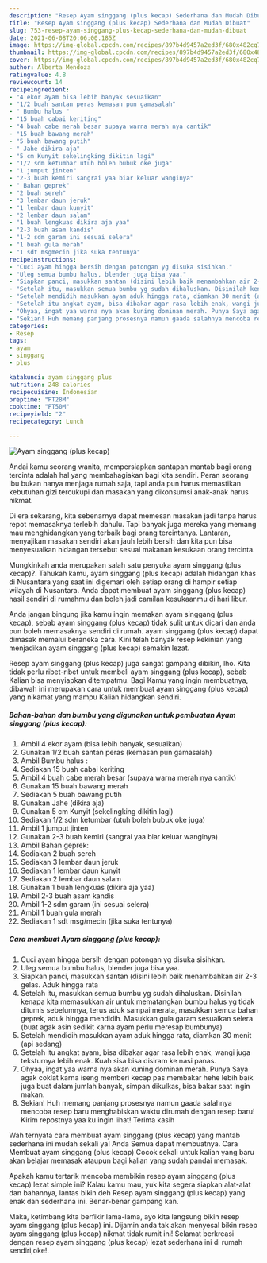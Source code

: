 ```yaml
---
description: "Resep Ayam singgang (plus kecap) Sederhana dan Mudah Dibuat"
title: "Resep Ayam singgang (plus kecap) Sederhana dan Mudah Dibuat"
slug: 753-resep-ayam-singgang-plus-kecap-sederhana-dan-mudah-dibuat
date: 2021-06-08T20:06:00.185Z
image: https://img-global.cpcdn.com/recipes/897b4d9457a2ed3f/680x482cq70/ayam-singgang-plus-kecap-foto-resep-utama.jpg
thumbnail: https://img-global.cpcdn.com/recipes/897b4d9457a2ed3f/680x482cq70/ayam-singgang-plus-kecap-foto-resep-utama.jpg
cover: https://img-global.cpcdn.com/recipes/897b4d9457a2ed3f/680x482cq70/ayam-singgang-plus-kecap-foto-resep-utama.jpg
author: Alberta Mendoza
ratingvalue: 4.8
reviewcount: 14
recipeingredient:
- "4 ekor ayam bisa lebih banyak sesuaikan"
- "1/2 buah santan peras kemasan pun gamasalah"
- " Bumbu halus "
- "15 buah cabai keriting"
- "4 buah cabe merah besar supaya warna merah nya cantik"
- "15 buah bawang merah"
- "5 buah bawang putih"
- " Jahe dikira aja"
- "5 cm Kunyit sekelingking dikitin lagi"
- "1/2 sdm ketumbar utuh boleh bubuk oke juga"
- "1 jumput jinten"
- "2-3 buah kemiri sangrai yaa biar keluar wanginya"
- " Bahan geprek"
- "2 buah sereh"
- "3 lembar daun jeruk"
- "1 lembar daun kunyit"
- "2 lembar daun salam"
- "1 buah lengkuas dikira aja yaa"
- "2-3 buah asam kandis"
- "1-2 sdm garam ini sesuai selera"
- "1 buah gula merah"
- "1 sdt msgmecin jika suka tentunya"
recipeinstructions:
- "Cuci ayam hingga bersih dengan potongan yg disuka sisihkan."
- "Uleg semua bumbu halus, blender juga bisa yaa."
- "Siapkan panci, masukkan santan (disini lebih baik menambahkan air 2-3 gelas. Aduk hingga rata"
- "Setelah itu, masukkan semua bumbu yg sudah dihaluskan. Disinilah kenapa kita memasukkan air untuk mematangkan bumbu halus yg tidak ditumis sebelumnya, terus aduk sampai merata, masukkan semua bahan geprek, aduk hingga mendidih. Masukkan gula garam sesuaikan selera (buat agak asin sedikit karna ayam perlu meresap bumbunya)"
- "Setelah mendidih masukkan ayam aduk hingga rata, diamkan 30 menit (api sedang)"
- "Setelah itu angkat ayam, bisa dibakar agar rasa lebih enak, wangi juga teksturnya lebih enak. Kuah sisa bisa disiram ke nasi panas."
- "Ohyaa, ingat yaa warna nya akan kuning dominan merah. Punya Saya agak coklat karna iseng memberi kecap pas membakar hehe lebih baik juga buat dalam jumlah banyak, simpan dikulkas, bisa bakar saat ingin makan."
- "Sekian! Huh memang panjang prosesnya namun gaada salahnya mencoba resep baru menghabiskan waktu dirumah dengan resep baru! Kirim repostnya yaa ku ingin lihat! Terima kasih"
categories:
- Resep
tags:
- ayam
- singgang
- plus

katakunci: ayam singgang plus 
nutrition: 248 calories
recipecuisine: Indonesian
preptime: "PT28M"
cooktime: "PT50M"
recipeyield: "2"
recipecategory: Lunch

---
```



![Ayam singgang (plus kecap)](https://img-global.cpcdn.com/recipes/897b4d9457a2ed3f/680x482cq70/ayam-singgang-plus-kecap-foto-resep-utama.jpg)

Andai kamu seorang wanita, mempersiapkan santapan mantab bagi orang tercinta adalah hal yang membahagiakan bagi kita sendiri. Peran seorang ibu bukan hanya menjaga rumah saja, tapi anda pun harus memastikan kebutuhan gizi tercukupi dan masakan yang dikonsumsi anak-anak harus nikmat.

Di era  sekarang, kita sebenarnya dapat memesan masakan jadi tanpa harus repot memasaknya terlebih dahulu. Tapi banyak juga mereka yang memang mau menghidangkan yang terbaik bagi orang tercintanya. Lantaran, menyajikan masakan sendiri akan jauh lebih bersih dan kita pun bisa menyesuaikan hidangan tersebut sesuai makanan kesukaan orang tercinta. 



Mungkinkah anda merupakan salah satu penyuka ayam singgang (plus kecap)?. Tahukah kamu, ayam singgang (plus kecap) adalah hidangan khas di Nusantara yang saat ini digemari oleh setiap orang di hampir setiap wilayah di Nusantara. Anda dapat membuat ayam singgang (plus kecap) hasil sendiri di rumahmu dan boleh jadi camilan kesukaanmu di hari libur.

Anda jangan bingung jika kamu ingin memakan ayam singgang (plus kecap), sebab ayam singgang (plus kecap) tidak sulit untuk dicari dan anda pun boleh memasaknya sendiri di rumah. ayam singgang (plus kecap) dapat dimasak memalui beraneka cara. Kini telah banyak resep kekinian yang menjadikan ayam singgang (plus kecap) semakin lezat.

Resep ayam singgang (plus kecap) juga sangat gampang dibikin, lho. Kita tidak perlu ribet-ribet untuk membeli ayam singgang (plus kecap), sebab Kalian bisa menyiapkan ditempatmu. Bagi Kamu yang ingin membuatnya, dibawah ini merupakan cara untuk membuat ayam singgang (plus kecap) yang nikamat yang mampu Kalian hidangkan sendiri.

<!--inarticleads1-->

##### Bahan-bahan dan bumbu yang digunakan untuk pembuatan Ayam singgang (plus kecap):

1. Ambil 4 ekor ayam (bisa lebih banyak, sesuaikan)
1. Gunakan 1/2 buah santan peras (kemasan pun gamasalah)
1. Ambil  Bumbu halus :
1. Sediakan 15 buah cabai keriting
1. Ambil 4 buah cabe merah besar (supaya warna merah nya cantik)
1. Gunakan 15 buah bawang merah
1. Sediakan 5 buah bawang putih
1. Gunakan  Jahe (dikira aja)
1. Gunakan 5 cm Kunyit (sekelingking dikitin lagi)
1. Sediakan 1/2 sdm ketumbar (utuh boleh bubuk oke juga)
1. Ambil 1 jumput jinten
1. Gunakan 2-3 buah kemiri (sangrai yaa biar keluar wanginya)
1. Ambil  Bahan geprek:
1. Sediakan 2 buah sereh
1. Sediakan 3 lembar daun jeruk
1. Sediakan 1 lembar daun kunyit
1. Sediakan 2 lembar daun salam
1. Gunakan 1 buah lengkuas (dikira aja yaa)
1. Ambil 2-3 buah asam kandis
1. Ambil 1-2 sdm garam (ini sesuai selera)
1. Ambil 1 buah gula merah
1. Sediakan 1 sdt msg/mecin (jika suka tentunya)




<!--inarticleads2-->

##### Cara membuat Ayam singgang (plus kecap):

1. Cuci ayam hingga bersih dengan potongan yg disuka sisihkan.
1. Uleg semua bumbu halus, blender juga bisa yaa.
1. Siapkan panci, masukkan santan (disini lebih baik menambahkan air 2-3 gelas. Aduk hingga rata
1. Setelah itu, masukkan semua bumbu yg sudah dihaluskan. Disinilah kenapa kita memasukkan air untuk mematangkan bumbu halus yg tidak ditumis sebelumnya, terus aduk sampai merata, masukkan semua bahan geprek, aduk hingga mendidih. Masukkan gula garam sesuaikan selera (buat agak asin sedikit karna ayam perlu meresap bumbunya)
1. Setelah mendidih masukkan ayam aduk hingga rata, diamkan 30 menit (api sedang)
1. Setelah itu angkat ayam, bisa dibakar agar rasa lebih enak, wangi juga teksturnya lebih enak. Kuah sisa bisa disiram ke nasi panas.
1. Ohyaa, ingat yaa warna nya akan kuning dominan merah. Punya Saya agak coklat karna iseng memberi kecap pas membakar hehe lebih baik juga buat dalam jumlah banyak, simpan dikulkas, bisa bakar saat ingin makan.
1. Sekian! Huh memang panjang prosesnya namun gaada salahnya mencoba resep baru menghabiskan waktu dirumah dengan resep baru! Kirim repostnya yaa ku ingin lihat! Terima kasih




Wah ternyata cara membuat ayam singgang (plus kecap) yang mantab sederhana ini mudah sekali ya! Anda Semua dapat membuatnya. Cara Membuat ayam singgang (plus kecap) Cocok sekali untuk kalian yang baru akan belajar memasak ataupun bagi kalian yang sudah pandai memasak.

Apakah kamu tertarik mencoba membikin resep ayam singgang (plus kecap) lezat simple ini? Kalau kamu mau, yuk kita segera siapkan alat-alat dan bahannya, lantas bikin deh Resep ayam singgang (plus kecap) yang enak dan sederhana ini. Benar-benar gampang kan. 

Maka, ketimbang kita berfikir lama-lama, ayo kita langsung bikin resep ayam singgang (plus kecap) ini. Dijamin anda tak akan menyesal bikin resep ayam singgang (plus kecap) nikmat tidak rumit ini! Selamat berkreasi dengan resep ayam singgang (plus kecap) lezat sederhana ini di rumah sendiri,oke!.

